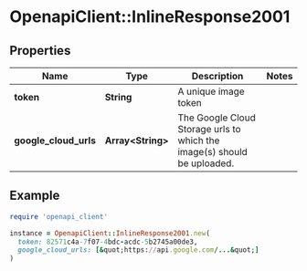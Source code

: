 # OpenapiClient::InlineResponse2001

## Properties

| Name | Type | Description | Notes |
| ---- | ---- | ----------- | ----- |
| **token** | **String** | A unique image token |  |
| **google_cloud_urls** | **Array&lt;String&gt;** | The Google Cloud Storage urls to which the image(s) should be uploaded. |  |

## Example

```ruby
require 'openapi_client'

instance = OpenapiClient::InlineResponse2001.new(
  token: 82571c4a-7f07-4bdc-acdc-5b2745a00de3,
  google_cloud_urls: [&quot;https://api.google.com/...&quot;]
)
```

